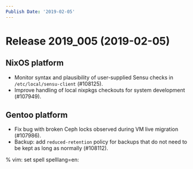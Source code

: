 ```yaml
---
Publish Date: '2019-02-05'
---
```


# Release 2019_005 (2019-02-05)

## NixOS platform

- Monitor syntax and plausibility of user-supplied Sensu checks in
  `/etc/local/sensu-client` (#108125).
- Improve handling of local nixpkgs checkouts for system development (#107949).

## Gentoo platform

- Fix bug with broken Ceph locks observed during VM live migration (#107986).
- Backup: add `reduced-retention` policy for backups that do not need to be kept
  as long as normally (#108112).

% vim: set spell spelllang=en:
